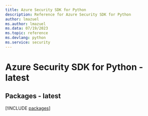```yaml
---
title: Azure Security SDK for Python
description: Reference for Azure Security SDK for Python
author: lmazuel
ms.author: lmazuel
ms.data: 07/19/2023
ms.topic: reference
ms.devlang: python
ms.service: security
---
```

# Azure Security SDK for Python - latest
## Packages - latest
[!INCLUDE [packages](security-index.md)]